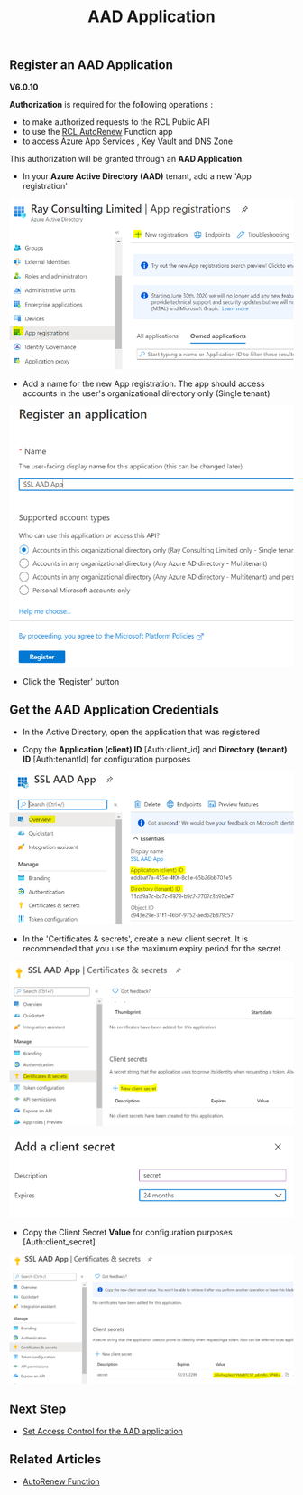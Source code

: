 ﻿---
title: AAD Application
description: Learn how to create an Azure Active Directory Application for use in RCL applications
parent: Authorization
nav_order: 4
---

## Register an AAD Application
**V6.0.10**

**Authorization** is required for the following operations :

- to make authorized requests to the RCL Public API
- to use the [RCL AutoRenew](../autorenew/autorenew) Function app
- to access Azure App Services , Key Vault and DNS Zone

 This authorization will be granted through an **AAD Application**.

- In your **Azure Active Directory (AAD)** tenant, add a new 'App registration'

![install](../images/authorization_aad_app/create.PNG)

- Add a name for the  new App registration. The app should access accounts in the user's organizational directory only (Single tenant)

![install](../images/authorization_aad_app/create2.PNG)

- Click the 'Register' button 

## Get the AAD Application Credentials

- In the Active Directory, open the application that was registered

- Copy the **Application (client) ID** [Auth:client_id] and **Directory (tenant) ID** [Auth:tenantId] for configuration purposes

![install](../images/authorization_aad_app/aad_app.PNG)

- In the 'Certificates & secrets', create a new client secret. It is recommended that you use the maximum expiry period for the secret. 

![install](../images/authorization_aad_app/aad_app2.PNG)

![install](../images/authorization_aad_app/aad_app3.PNG)

- Copy the Client Secret **Value** for configuration purposes [Auth:client_secret] 

![install](../images/authorization_aad_app/aad_app4.PNG)

## Next Step

- [Set Access Control for the AAD application](./access-control-app)

## Related Articles

- [AutoRenew Function](../autorenew/autorenew.md)